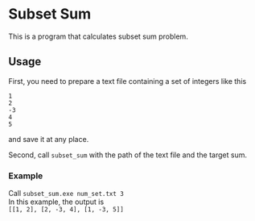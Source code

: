 # Subset Sum

This is a program that calculates subset sum problem.

## Usage

First, you need to prepare a text file containing a set of integers like this
```
1
2
-3
4
5
```
and save it at any place.

Second, call `subset_sum` with the path of the text file and the target sum.  

### Example 
Call `subset_sum.exe num_set.txt 3`  
In this example, the output is   
`[[1, 2], [2, -3, 4], [1, -3, 5]]`
